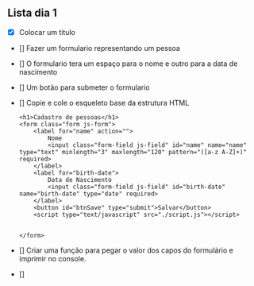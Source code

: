 ## Lista dia 1
- [x] Colocar um titulo
- [] Fazer um formulario representando um pessoa
- [] O formulario tera um espaço para o nome e outro para a data de nascimento 
- [] Um botão para submeter o formulario
- [] Copie e cole o esqueleto base da estrutura HTML

    ```
    <h1>Cadastro de pessoas</h1>
    <form class="form js-form">
        <label for="name" action="">
            Nome
            <input class="form-field js-field" id="name" name="name" type="text" minlength="3" maxlength="120" pattern="([a-z A-Z]+)" required>
        </label>
        <label for="birth-date">
            Data de Nascimento
            <input class="form-field js-field" id="birth-date" name="birth-date" type="date" required>
        </label>
        <button id="btnSave" type="submit">Salvar</button>
        <script type="text/javascript" src="./script.js"></script>


    </form>
    ```

- [] Criar uma função para pegar o valor dos capos do formulário e imprimir no console.
- [] 